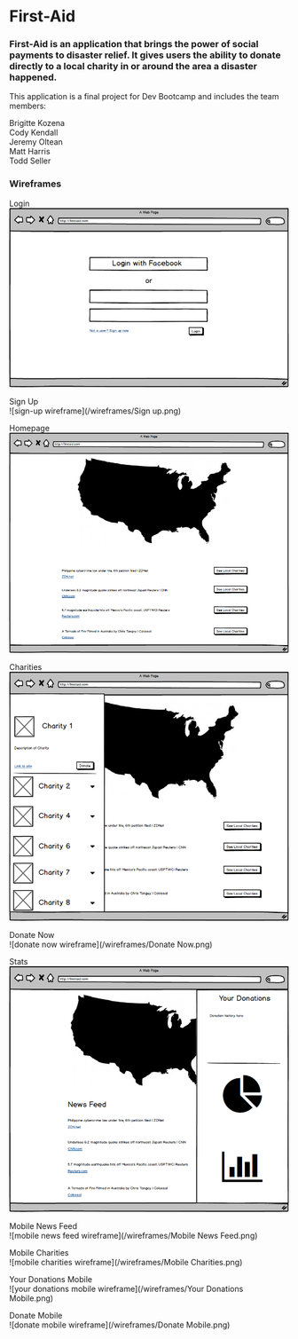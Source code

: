 # First-Aid  
  
### First-Aid is an application that brings the power of social payments to disaster relief. It gives users the ability to donate directly to a local charity in or around the area a disaster happened.  

This application is a final project for Dev Bootcamp and includes the team members:

Brigitte Kozena  
Cody Kendall  
Jeremy Oltean  
Matt Harris  
Todd Seller  
  
### Wireframes  
  
Login  
![login wireframe](/wireframes/Login.png)  
  
Sign Up  
![sign-up wireframe](/wireframes/Sign up.png)  
  
Homepage  
![homepage wireframe](/wireframes/Homepage.png)  
  
Charities  
![charities wireframe](/wireframes/Charities.png)  
  
Donate Now  
![donate now wireframe](/wireframes/Donate Now.png)  
  
Stats  
![stats wireframe](/wireframes/Stats.png)  
  
Mobile News Feed  
![mobile news feed wireframe](/wireframes/Mobile News Feed.png)  
  
Mobile Charities  
![mobile charities wireframe](/wireframes/Mobile Charities.png)  
  
Your Donations Mobile  
![your donations mobile wireframe](/wireframes/Your Donations Mobile.png)  
  
Donate Mobile  
![donate mobile wireframe](/wireframes/Donate Mobile.png)  